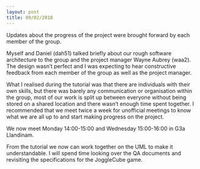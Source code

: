 ```yaml
---
layout: post
title: 09/02/2018
---
```


Updates about the progress of the project were brought forward by each member of the group.

Myself and Daniel (dah51) talked briefly about our rough software architecture to the group and the project manager Wayne Aubrey (waa2). The design wasn’t perfect and I was expecting to hear constructive feedback from each member of the group as well as the project manager. 

What I realised during the tutorial was that there are individuals with their own skills, but there was barely any communication or organisation within the group, most of our work is split up between everyone without being stored on a shared location and there wasn’t enough time spent together. I recommended that we meet twice a week for unofficial meetings to know what we are all up to and start making progress on the project. 

We now meet Monday 14:00-15:00 and Wednesday 15:00-16:00 in G3a Llandinam.

From the tutorial we now can work together on the UML to make it understandable. I will spend time looking over the QA documents and revisiting the specifications for the JoggleCube game. 
